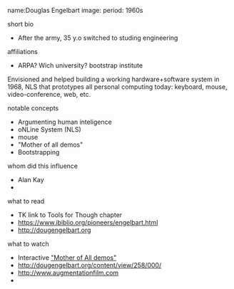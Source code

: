 name:Douglas Engelbart
image:
period: 1960s

short bio
 - After the army, 35 y.o switched to studing engineering

affiliations
 - ARPA? Wich university? bootstrap institute

Envisioned and helped building a working hardware+software system in 1968, NLS that prototypes all personal computing today: keyboard, mouse, video-conference, web, etc.

notable concepts
 - Argumenting human inteligence
 - oNLine System (NLS)
 - mouse
 - "Mother of all demos"
 - Bootstrapping

whom did this influence
 - Alan Kay
 -

what to read
 - TK link to Tools for Though chapter 
 - https://www.ibiblio.org/pioneers/engelbart.html
 - http://dougengelbart.org

what to watch
 - Interactive ["Mother of All demos"](http://www.dougengelbart.org/content/view/374/464/)
 - http://dougengelbart.org/content/view/258/000/
 - http://www.augmentationfilm.com
 - 
